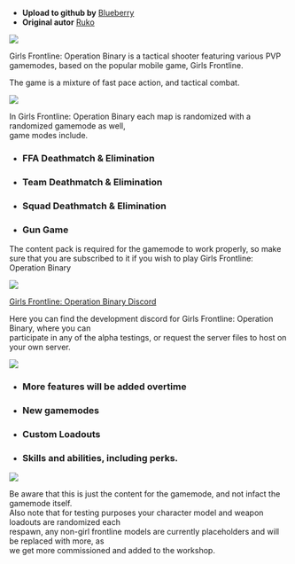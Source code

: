 * **Upload to github by** [Blueberry](https://github.com/Blueberryy)
* **Original autor** [Ruko](https://github.com/RukoSanada)

![](https://i.imgur.com/lQQxS66.png)

Girls Frontline: Operation Binary is a tactical shooter featuring various PVP gamemodes, based on 
the popular mobile game, Girls Frontline. 

The game is a mixture of fast pace action, and tactical combat.    

![](https://i.imgur.com/WdjSwGp.png)

In Girls Frontline: Operation Binary each map is randomized with a randomized gamemode as well,<br>
game modes include.  


* ### FFA Deathmatch & Elimination 
* ### Team Deathmatch & Elimination 
* ### Squad Deathmatch & Elimination 
* ### Gun Game  

The content pack is required for the gamemode to work properly, so make sure that you are 
subscribed to it if you wish to play Girls Frontline: Operation Binary    

![](https://i.imgur.com/ASX6Iya.png)

[Girls Frontline: Operation Binary Discord](https://discord.gg/ZJRzCwt)

Here you can find the development discord for Girls Frontline: Operation Binary, where you can<br> 
participate in any of the alpha testings, or request the server files to host on your own server.   

![](https://i.imgur.com/uQQGeiU.png)

* ### More features will be added overtime 
* ### New gamemodes 
* ### Custom Loadouts 
* ### Skills and abilities, including perks.    

![](https://i.imgur.com/QJJqv6x.png)

Be aware that this is just the content for the gamemode, and not infact the gamemode itself.<br> 
Also note that for testing purposes your character model and weapon loadouts are randomized each<br> 
respawn, any non-girl frontline models are currently placeholders and will be replaced with more, as<br> 
we get more commissioned and added to the workshop.



